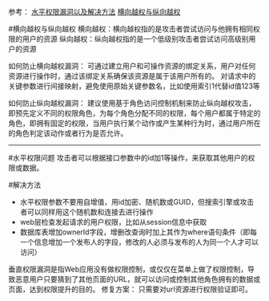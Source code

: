 参考：
[水平权限漏洞以及解决方法](https://blog.csdn.net/mylutte/article/details/50819146)
[横向越权与纵向越权](https://blog.csdn.net/github_39104978/article/details/78265433 )

#横向越权与纵向越权
横向越权：横向越权指的是攻击者尝试访问与他拥有相同权限的用户的资源 
纵向越权：纵向越权指的是一个低级别攻击者尝试访问高级别用户的资源

如何防止横向越权漏洞：
可通过建立用户和可操作资源的绑定关系，用户对任何资源进行操作时，通过该绑定关系确保该资源是属于该用户所有的。
对请求中的关键参数进行间接映射，避免使用原始关键参数名，比如使用索引1代替id值123等

如何防止纵向越权漏洞：
建议使用基于角色访问控制机制来防止纵向越权攻击，即预先定义不同的权限角色，为每个角色分配不同的权限，每个用户都属于特定的角色，即拥有固定的权限，当用户执行某个动作或产生某种行为时，通过用户所在的角色判定该动作或者行为是否允许。

***

#水平权限问题
攻击者可以根据接口参数中的id加1等操作，来获取其他用户的权限或数据。

#解决方法
* 水平权限参数不要用自增值，用id加密、随机数或GUID，但搜索引擎或攻击者可以同样用这个随机数和连接去进行操作
* web层检查发起请求的用户权限，比如从session信息中获取
* 数据库表增加ownerId字段，增删改查询时加上其作为where语句条件（即每一个信息增加一个发布人的字段，修改的人必须与发布的人为同一个人才可以访问）

垂直权限漏洞是指Web应用没有做权限控制，或仅仅在菜单上做了权限控制，导致恶意用户只要猜到了其他页面的URL，就可以访问或控制其他角色拥有的数据或页面，达到权限提升的目的。
修复方案：
只需要对url资源进行权限验证即可。